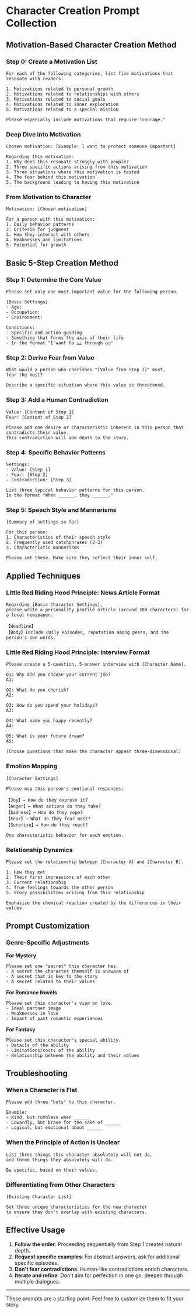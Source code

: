 # Character Creation Prompt Collection

## Motivation-Based Character Creation Method

### Step 0: Create a Motivation List
```
For each of the following categories, list five motivations that resonate with readers:

1. Motivations related to personal growth
2. Motivations related to relationships with others
3. Motivations related to social goals
4. Motivations related to inner exploration
5. Motivations related to a special mission

Please especially include motivations that require "courage."
```

### Deep Dive into Motivation
```
Chosen motivation: [Example: I want to protect someone important]

Regarding this motivation:
1. Why does this resonate strongly with people?
2. Three specific actions arising from this motivation
3. Three situations where this motivation is tested
4. The fear behind this motivation
5. The background leading to having this motivation
```

### From Motivation to Character
```
Motivation: [Chosen motivation]

For a person with this motivation:
1. Daily behavior patterns
2. Criteria for judgment
3. How they interact with others
4. Weaknesses and limitations
5. Potential for growth
```

## Basic 5-Step Creation Method

### Step 1: Determine the Core Value
```
Please set only one most important value for the following person.

[Basic Settings]
- Age:
- Occupation:
- Environment:

Conditions:
- Specific and action-guiding
- Something that forms the axis of their life
- In the format "I want to △△ through ○○"
```

### Step 2: Derive Fear from Value
```
What would a person who cherishes "[Value from Step 1]" most,
fear the most?

Describe a specific situation where this value is threatened.
```

### Step 3: Add a Human Contradiction
```
Value: [Content of Step 1]
Fear: [Content of Step 2]

Please add one desire or characteristic inherent in this person that contradicts their value.
This contradiction will add depth to the story.
```

### Step 4: Specific Behavior Patterns
```
Settings:
- Value: [Step 1]
- Fear: [Step 2]
- Contradiction: [Step 3]

List three typical behavior patterns for this person.
In the format "When ______, they ______."
```

### Step 5: Speech Style and Mannerisms
```
[Summary of settings so far]

For this person:
1. Characteristics of their speech style
2. Frequently used catchphrases (2-3)
3. Characteristic mannerisms

Please set these. Make sure they reflect their inner self.
```

## Applied Techniques

### Little Red Riding Hood Principle: News Article Format
```
Regarding [Basic Character Settings],
please write a personality profile article (around 300 characters) for a local newspaper.

【Headline】
【Body】Include daily episodes, reputation among peers, and the person's own words.
```

### Little Red Riding Hood Principle: Interview Format
```
Please create a 5-question, 5-answer interview with [Character Name].

Q1: Why did you choose your current job?
A1: 

Q2: What do you cherish?
A2:

Q3: How do you spend your holidays?
A3:

Q4: What made you happy recently?
A4:

Q5: What is your future dream?
A5:

(Choose questions that make the character appear three-dimensional)
```

### Emotion Mapping
```
[Character Settings]

Please map this person's emotional responses:

【Joy】→ How do they express it?
【Anger】→ What actions do they take?
【Sadness】→ How do they cope?
【Fear】→ What do they fear most?
【Surprise】→ How do they react?

One characteristic behavior for each emotion.
```

### Relationship Dynamics
```
Please set the relationship between [Character A] and [Character B].

1. How they met
2. Their first impressions of each other
3. Current relationship
4. True feelings towards the other person
5. Story possibilities arising from this relationship

Emphasize the chemical reaction created by the differences in their values.
```

## Prompt Customization

### Genre-Specific Adjustments

**For Mystery**
```
Please set one "secret" this character has.
- A secret the character themself is unaware of
- A secret that is key to the story
- A secret related to their values
```

**For Romance Novels**
```
Please set this character's view on love.
- Ideal partner image
- Weaknesses in love
- Impact of past romantic experiences
```

**For Fantasy**
```
Please set this character's special ability.
- Details of the ability
- Limitations/costs of the ability
- Relationship between the ability and their values
```

## Troubleshooting

### When a Character is Flat
```
Please add three "buts" to this character.

Example:
- Kind, but ruthless when ______
- Cowardly, but brave for the sake of ______
- Logical, but emotional about ______
```

### When the Principle of Action is Unclear
```
List three things this character absolutely will not do,
and three things they absolutely will do.

Be specific, based on their values.
```

### Differentiating from Other Characters
```
[Existing Character List]

Set three unique characteristics for the new character
to ensure they don't overlap with existing characters.
```

## Effective Usage

1. **Follow the order**: Proceeding sequentially from Step 1 creates natural depth.
2. **Request specific examples**: For abstract answers, ask for additional specific episodes.
3. **Don't fear contradictions**: Human-like contradictions enrich characters.
4. **Iterate and refine**: Don't aim for perfection in one go; deepen through multiple dialogues.

---

These prompts are a starting point. Feel free to customize them to fit your story.